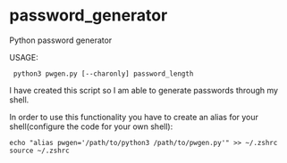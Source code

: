 # password_generator
Python password generator

USAGE:
```
 python3 pwgen.py [--charonly] password_length
```

I have created this script so I am able to generate passwords through my shell.

In order to use this functionality you have to create an alias for your shell(configure the code for your own shell):
```
echo "alias pwgen='/path/to/python3 /path/to/pwgen.py'" >> ~/.zshrc
source ~/.zshrc 
```
